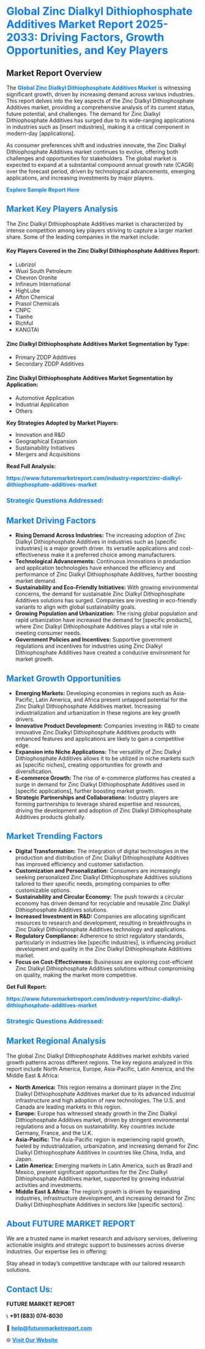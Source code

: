 <h1 style="color: #007BFF;">Global Zinc Dialkyl Dithiophosphate Additives Market Report 2025-2033: Driving Factors, Growth Opportunities, and Key Players</h1>

<section id="overview">
<h2>Market Report Overview</h2>
<p>The <a href="https://www.futuremarketreport.com/industry-report/zinc-dialkyl-dithiophosphate-additives-market" style="color: #007BFF; text-decoration: none;"><strong>Global Zinc Dialkyl Dithiophosphate Additives Market</strong></a> is witnessing significant growth, driven by increasing demand across various industries. This report delves into the key aspects of the Zinc Dialkyl Dithiophosphate Additives market, providing a comprehensive analysis of its current status, future potential, and challenges. The demand for Zinc Dialkyl Dithiophosphate Additives has surged due to its wide-ranging applications in industries such as [insert industries], making it a critical component in modern-day [applications].</p>
<p>As consumer preferences shift and industries innovate, the Zinc Dialkyl Dithiophosphate Additives market continues to evolve, offering both challenges and opportunities for stakeholders. The global market is expected to expand at a substantial compound annual growth rate (CAGR) over the forecast period, driven by technological advancements, emerging applications, and increasing investments by major players.</p>
</section>

<section id="overview">
<p><a href="https://www.futuremarketreport.com/request-sample/reportId=114281" style="color: #007BFF; text-decoration: none;"><strong>Explore Sample Report Here</strong></a></p>
</section>

<section id="key-players">
<h2 style="color: #007BFF;">Market Key Players Analysis</h2>
<p>The Zinc Dialkyl Dithiophosphate Additives market is characterized by intense competition among key players striving to capture a larger market share. Some of the leading companies in the market include:</p>
<h4>Key Players Covered in the Zinc Dialkyl Dithiophosphate Additives Report:</h4>
<ul><li>Lubrizol</li><li>Wuxi South Petroleum</li><li>Chevron Oronite</li><li>Infineum International</li><li>HighLube</li><li>Afton Chemical</li><li>Prasol Chemicals</li><li>CNPC</li><li>Tianhe</li><li>Richful</li><li>KANGTAI</li></ul>
<h4>Zinc Dialkyl Dithiophosphate Additives Market Segmentation by Type:</h4>
<ul><li>Primary ZDDP Additives</li><li>Secondary ZDDP Additives</li></ul>

<h4>Zinc Dialkyl Dithiophosphate Additives Market Segmentation by Application:</h4>
<ul><li>Automotive Application</li><li>Industrial Application</li><li>Others</li></ul>
<p><strong>Key Strategies Adopted by Market Players:</strong></p>
<ul>
<li>Innovation and R&D</li>
<li>Geographical Expansion</li>
<li>Sustainability Initiatives</li>
<li>Mergers and Acquisitions</li>
</ul>
</section>

<section>
<p><strong>Read Full Analysis: </strong></p><a href="https://www.futuremarketreport.com/industry-report/zinc-dialkyl-dithiophosphate-additives-market" style="color: #007BFF; text-decoration: none;"><strong>https://www.futuremarketreport.com/industry-report/zinc-dialkyl-dithiophosphate-additives-market</strong></a>
<h3 style="color: #007BFF;">Strategic Questions Addressed:</h3>
</section>

<section id="driving-factors">
<h2 style="color: #007BFF;">Market Driving Factors</h2>
<ul>
<li><strong>Rising Demand Across Industries:</strong> The increasing adoption of Zinc Dialkyl Dithiophosphate Additives in industries such as [specific industries] is a major growth driver. Its versatile applications and cost-effectiveness make it a preferred choice among manufacturers.</li>
<li><strong>Technological Advancements:</strong> Continuous innovations in production and application technologies have enhanced the efficiency and performance of Zinc Dialkyl Dithiophosphate Additives, further boosting market demand.</li>
<li><strong>Sustainability and Eco-Friendly Initiatives:</strong> With growing environmental concerns, the demand for sustainable Zinc Dialkyl Dithiophosphate Additives solutions has surged. Companies are investing in eco-friendly variants to align with global sustainability goals.</li>
<li><strong>Growing Population and Urbanization:</strong> The rising global population and rapid urbanization have increased the demand for [specific products], where Zinc Dialkyl Dithiophosphate Additives plays a vital role in meeting consumer needs.</li>
<li><strong>Government Policies and Incentives:</strong> Supportive government regulations and incentives for industries using Zinc Dialkyl Dithiophosphate Additives have created a conducive environment for market growth.</li>
</ul>
</section>

<section id="growth-opportunities">
<h2 style="color: #007BFF;">Market Growth Opportunities</h2>
<ul>
<li><strong>Emerging Markets:</strong> Developing economies in regions such as Asia-Pacific, Latin America, and Africa present untapped potential for the Zinc Dialkyl Dithiophosphate Additives market. Increasing industrialization and urbanization in these regions are key growth drivers.</li>
<li><strong>Innovative Product Development:</strong> Companies investing in R&D to create innovative Zinc Dialkyl Dithiophosphate Additives products with enhanced features and applications are likely to gain a competitive edge.</li>
<li><strong>Expansion into Niche Applications:</strong> The versatility of Zinc Dialkyl Dithiophosphate Additives allows it to be utilized in niche markets such as [specific niches], creating opportunities for growth and diversification.</li>
<li><strong>E-commerce Growth:</strong> The rise of e-commerce platforms has created a surge in demand for Zinc Dialkyl Dithiophosphate Additives used in [specific applications], further boosting market growth.</li>
<li><strong>Strategic Partnerships and Collaborations:</strong> Industry players are forming partnerships to leverage shared expertise and resources, driving the development and adoption of Zinc Dialkyl Dithiophosphate Additives products globally.</li>
</ul>
</section>

<section id="trending-factors">
<h2 style="color: #007BFF;">Market Trending Factors</h2>
<ul>
<li><strong>Digital Transformation:</strong> The integration of digital technologies in the production and distribution of Zinc Dialkyl Dithiophosphate Additives has improved efficiency and customer satisfaction.</li>
<li><strong>Customization and Personalization:</strong> Consumers are increasingly seeking personalized Zinc Dialkyl Dithiophosphate Additives solutions tailored to their specific needs, prompting companies to offer customizable options.</li>
<li><strong>Sustainability and Circular Economy:</strong> The push towards a circular economy has driven demand for recyclable and reusable Zinc Dialkyl Dithiophosphate Additives solutions.</li>
<li><strong>Increased Investment in R&D:</strong> Companies are allocating significant resources to research and development, resulting in breakthroughs in Zinc Dialkyl Dithiophosphate Additives technology and applications.</li>
<li><strong>Regulatory Compliance:</strong> Adherence to strict regulatory standards, particularly in industries like [specific industries], is influencing product development and quality in the Zinc Dialkyl Dithiophosphate Additives market.</li>
<li><strong>Focus on Cost-Effectiveness:</strong> Businesses are exploring cost-efficient Zinc Dialkyl Dithiophosphate Additives solutions without compromising on quality, making the market more competitive.</li>
</ul>
</section>

<section>
<p><strong>Get Full Report: </strong></p><a href="https://www.futuremarketreport.com/industry-report/zinc-dialkyl-dithiophosphate-additives-market" style="color: #007BFF; text-decoration: none;"><strong>https://www.futuremarketreport.com/industry-report/zinc-dialkyl-dithiophosphate-additives-market</strong></a>
<h3 style="color: #007BFF;">Strategic Questions Addressed:</h3>
</section>


<section id="regional-analysis">
<h2 style="color: #007BFF;">Market Regional Analysis</h2>
<p>The global Zinc Dialkyl Dithiophosphate Additives market exhibits varied growth patterns across different regions. The key regions analyzed in this report include North America, Europe, Asia-Pacific, Latin America, and the Middle East & Africa:</p>
<ul>
<li><strong>North America:</strong> This region remains a dominant player in the Zinc Dialkyl Dithiophosphate Additives market due to its advanced industrial infrastructure and high adoption of new technologies. The U.S. and Canada are leading markets in this region.</li>
<li><strong>Europe:</strong> Europe has witnessed steady growth in the Zinc Dialkyl Dithiophosphate Additives market, driven by stringent environmental regulations and a focus on sustainability. Key countries include Germany, France, and the U.K.</li>
<li><strong>Asia-Pacific:</strong> The Asia-Pacific region is experiencing rapid growth, fueled by industrialization, urbanization, and increasing demand for Zinc Dialkyl Dithiophosphate Additives in countries like China, India, and Japan.</li>
<li><strong>Latin America:</strong> Emerging markets in Latin America, such as Brazil and Mexico, present significant opportunities for the Zinc Dialkyl Dithiophosphate Additives market, supported by growing industrial activities and investments.</li>
<li><strong>Middle East & Africa:</strong> The region’s growth is driven by expanding industries, infrastructure development, and increasing demand for Zinc Dialkyl Dithiophosphate Additives in sectors like [specific sectors].</li>
</ul>
</section>

<footer>
<h2 style="color: #007BFF;">About FUTURE MARKET REPORT</h2>
<p>We are a trusted name in market research and advisory services, delivering actionable insights and strategic support to businesses across diverse industries. Our expertise lies in offering:</p>

<p>Stay ahead in today’s competitive landscape with our tailored research solutions.</p>

<h2 style="color: #007BFF;">Contact Us:</h2>
<p><strong>FUTURE MARKET REPORT</strong></p>
<p>📞 <strong>+91 (883) 074-8030</strong></p>
<p>📧 <strong><a href="mailto:help@futuremarketreport.com" style="color: #007BFF;">help@futuremarketreport.com</a></strong></p>
<p>🌐 <strong><a href="https://www.futuremarketreport.com/" style="color: #007BFF;">Visit Our Website</a></strong></p>
</footer>